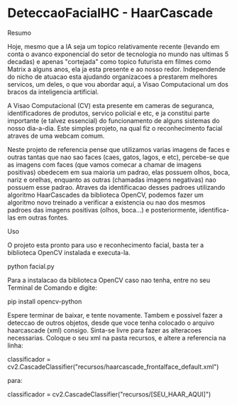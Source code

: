 # DeteccaoFacialHC - HaarCascade

Resumo

Hoje, mesmo que a IA seja um topico relativamente recente (levando em conta o avanco exponencial do setor de tecnologia no mundo nas ultimas 5 decadas) e apenas "cortejada" como topico futurista em filmes como Matrix a alguns anos, ela ja esta presente e ao nosso redor. Independende do nicho de atuacao esta ajudando organizacoes a prestarem melhores servicos, um deles, o que vou abordar aqui, a Visao Computacional um dos bracos da inteligencia artificial.

A Visao Computacional (CV) esta presente em cameras de seguranca, identificadores de produtos, servico policial e etc, e ja constitui parte importante (e talvez essencial) do funcionamento de alguns sistemas do nosso dia-a-dia. Este simples projeto, na qual fiz o reconhecimento facial atraves de uma webcam comum.

Neste projeto de referencia pense que utilizamos varias imagens de faces e outras tantas que nao sao faces (caes, gatos, lagos, e etc), percebe-se que as imagens com faces (que vamos comecar a chamar de imagens positivas) obedecem em sua maioria um padrao, elas possuem olhos, boca, nariz e orelhas, enquanto as outras (chamadas imagens negativas) nao possuem esse padrao. Atraves da identificacao desses padroes utilizando algoritmo HaarCascades da biblioteca OpenCV, podemos fazer um algoritmo novo treinado a verificar a existencia ou nao dos mesmos padroes das imagens positivas (olhos, boca...) e posteriormente, identifica-las em outras fontes.

Uso

O projeto esta pronto para uso e reconhecimento facial, basta ter a biblioteca OpenCV instalada e executa-la.

python facial.py

Para a instalacao da biblioteca OpenCV caso nao tenha, entre no seu Terminal de Comando e digite:

pip install opencv-python

Espere terminar de baixar, e tente novamente. Tambem e possivel fazer a deteccao de outros objetos, desde que voce tenha colocado o arquivo haarcascade (xml) consigo. Sinta-se livre para fazer as alteracoes necessarias. Coloque o seu xml na pasta recursos, e altere a referencia na linha:

classificador = cv2.CascadeClassifier("recursos/haarcascade_frontalface_default.xml")

para: 

classificador = cv2.CascadeClassifier("recursos/[SEU_HAAR_AQUI]")
